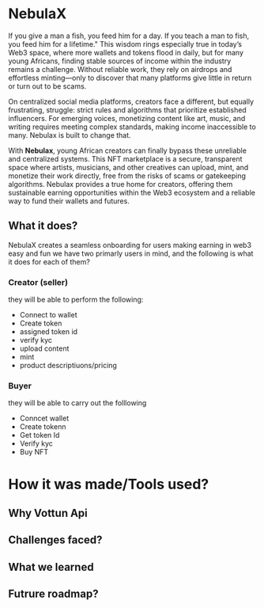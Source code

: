 # NebulaX

If you give a man a fish, you feed him for a day. If you teach a man to fish, you feed him for a lifetime." This wisdom rings especially true in today’s Web3 space, where more wallets and tokens flood in daily, but for many young Africans, finding stable sources of income within the industry remains a challenge. Without reliable work, they rely on airdrops and effortless minting—only to discover that many platforms give little in return or turn out to be scams. 

On centralized social media platforms, creators face a different, but equally frustrating, struggle: strict rules and algorithms that prioritize established influencers. For emerging voices, monetizing content like art, music, and writing requires meeting complex standards, making income inaccessible to many. Nebulax is built to change that.

With **Nebulax**, young African creators can finally bypass these unreliable and centralized systems. This NFT marketplace is a secure, transparent space where artists, musicians, and other creatives can upload, mint, and monetize their work directly, free from the risks of scams or gatekeeping algorithms. Nebulax provides a true home for creators, offering them sustainable earning opportunities within the Web3 ecosystem and a reliable way to fund their wallets and futures.

## What it does?
NebulaX creates a seamless onboarding for users making earning in web3 easy and fun
we have two primarly users in mind, and the following is what it does for each of them?

### Creator (seller)
they will be able to perform the following:
- Connect to wallet
- Create token
- assigned token id
- verify kyc
- upload content
- mint
- product descriptiuons/pricing 

### Buyer
they will be able to carry out the folllowing 
- Conncet wallet
- Create tokenn
- Get token Id
- Verify kyc
- Buy NFT

# How it was made/Tools used?



## Why Vottun Api

## Challenges faced?


## What we learned 


## Futrure roadmap?


